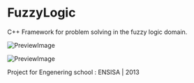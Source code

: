 FuzzyLogic
==========

C++ Framework for problem solving in the fuzzy logic domain.

![PreviewImage](https://raw.github.com/Cclleemm/FuzzyLogic/master/Documentation/framework.png?raw=true)

![PreviewImage](https://raw.github.com/Cclleemm/FuzzyLogic/master/Documentation/fuzzy.png?raw=true)

Project for Engenering school : ENSISA | 2013
